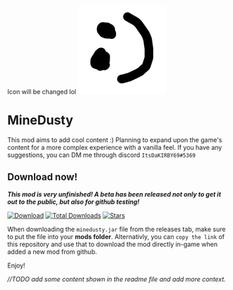 Icon will be changed lol
![Logo](assets/icon-git.png)

# MineDusty
This mod aims to add cool content :) Planning to expand upon the game's content for a more complex experience with a vanilla feel. If you have any suggestions, you can DM me through discord `ItsDaKIRBY69#5369`

## Download now!

**_This mod is very unfinished! A beta has been released not only to get it out to the public, but also for github testing!_**

[![Download](https://img.shields.io/github/v/release/ItsKirby69/minedusty?color=green&include_prereleases&label=DOWNLOAD%20LATEST%20RELEASE&logo=github&logoColor=green&style=for-the-badge)](https://github.com/ItsKirby69/minedusty/releases) [![Total Downloads](https://img.shields.io/github/downloads/ItsKirby69/minedusty/total?color=green&label=%20&style=for-the-badge)]() [![Stars](https://img.shields.io/github/stars/ItsKirby69/minedusty?style=for-the-badge)]()

When downloading the `minedusty.jar` file from the releases tab, make sure to put the file into your **mods folder**.
Alternativly, you can `copy the link` of this repository and use that to download the mod directly in-game when added a new mod from github.

Enjoy!

*//TODO add some content shown in the readme file and add more context.*
